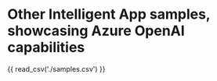 # Other Intelligent App samples, showcasing Azure OpenAI capabilities

{{ read_csv('./samples.csv') }}